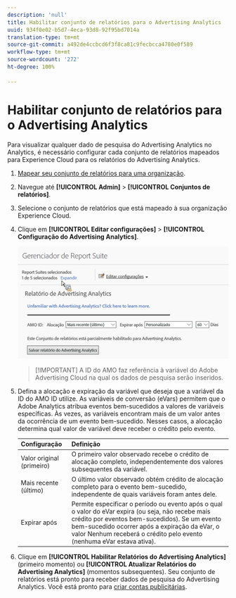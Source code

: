 ```yaml
---
description: 'null'
title: Habilitar conjunto de relatórios para o Advertising Analytics
uuid: 934f0e02-b5d7-4eca-93d8-92f95bd7014a
translation-type: tm+mt
source-git-commit: a492de4ccbcd6f3f8ca81c9fecbcca4780e0f589
workflow-type: tm+mt
source-wordcount: '272'
ht-degree: 100%

---
```



# Habilitar conjunto de relatórios para o Advertising Analytics

Para visualizar qualquer dado de pesquisa do Advertising Analytics no Analytics, é necessário configurar cada conjunto de relatórios mapeados para Experience Cloud para os relatórios do Advertising Analytics.

1. [Mapear seu conjunto de relatórios para uma organização](https://docs.adobe.com/content/help/pt-BR/core-services/interface/about-core-services/report-suite-mapping.html).
1. Navegue até **[!UICONTROL Admin]** > **[!UICONTROL Conjuntos de relatórios]**.

1. Selecione o conjunto de relatórios que está mapeado à sua organização Experience Cloud.
1. Clique em **[!UICONTROL Editar configurações]** > **[!UICONTROL Configuração do Advertising Analytics]**.

   ![Relatórios](assets/aa_reporting.png)

   >[!IMPORTANT] A ID do AMO faz referência à variável do Adobe Advertising Cloud na qual os dados de pesquisa serão inseridos.

1. Defina a alocação e expiração da variável que deseja que a variável da ID do AMO ID utilize. As variáveis de conversão (eVars) permitem que o Adobe Analytics atribua eventos bem-sucedidos a valores de variáveis específicas. Às vezes, as variáveis encontram mais de um valor antes da ocorrência de um evento bem-sucedido. Nesses casos, a alocação determina qual valor de variável deve receber o crédito pelo evento.

   | Configuração | Definição |
   |--- |--- |
   | Valor original (primeiro) | O primeiro valor observado recebe o crédito de alocação completo, independentemente dos valores subsequentes da variável. |
   | Mais recente (último) | O último valor observado obtém crédito de alocação completo para o evento bem-sucedido, independente de quais variáveis foram antes dele. |
   | Expirar após | Permite especificar o período ou evento após o qual o valor do eVar expira (ou seja, não recebe mais crédito por eventos bem-sucedidos).  Se um evento bem-sucedido ocorrer após a expiração da eVar, o valor Nenhum receberá o crédito pelo evento (nenhuma eVar estava ativa). |

1. Clique em **[!UICONTROL Habilitar Relatórios do Advertising Analytics]** (primeiro momento) ou **[!UICONTROL Atualizar Relatórios do Advertising Analytics]** (momentos subsequentes). Seu conjunto de relatórios está pronto para receber dados de pesquisa do Advertising Analytics. Você está pronto para [criar contas publicitárias](/help/integrate/c-advertising-analytics/c-adanalytics-workflow/aa-create-ad-account.md).

